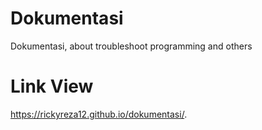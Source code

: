 # Dokumentasi
Dokumentasi, about troubleshoot programming and others

# Link View
https://rickyreza12.github.io/dokumentasi/.
